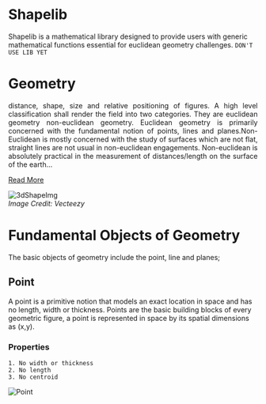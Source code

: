 # Shapelib
Shapelib is a mathematical library designed to provide users with generic mathematical functions 
essential for euclidean geometry challenges.
```DON'T USE LIB YET```
# Geometry
<div style="text-align: justify">
distance, shape, size and relative positioning of figures. A high level classification shall render the field
into two categories. They are euclidean geometry non-euclidean geometry. Euclidean geometry is primarily concerned
with the fundamental notion of points, lines and planes.Non-Euclidean is mostly concerned with the study of surfaces
which are not flat, straight lines are not usual in non-euclidean engagements. Non-euclidean is absolutely practical 
in the measurement of distances/length on the surface of the earth... </div>

[Read More](https://en.wikipedia.org/wiki/Geometry)

![3dShapeImg](https://static.vecteezy.com/system/resources/previews/005/095/834/original/math-picture-set-of-geometry-shapes-3d-icon-illustration-outline-vector.jpg)  
_Image Credit: Vecteezy_

# Fundamental Objects of Geometry
The basic objects of geometry include the point, line and planes;
## Point 
A point is a primitive notion that models an exact location in space and has no length, width or thickness.
Points are the basic building blocks of every geometric figure, a point is represented in space by its spatial 
dimensions as (x,y).
### Properties
```
1. No width or thickness 
2. No length
3. No centroid
```
![Point](https://encrypted-tbn0.gstatic.com/images?q=tbn:ANd9GcRegNSRT5ckAhKaTJBYBkUgNNAe2Ojex4xAdF4VfpXGjTv3q4rKDsu93Oo1_DZq1djhGqo&usqp=CAU)

